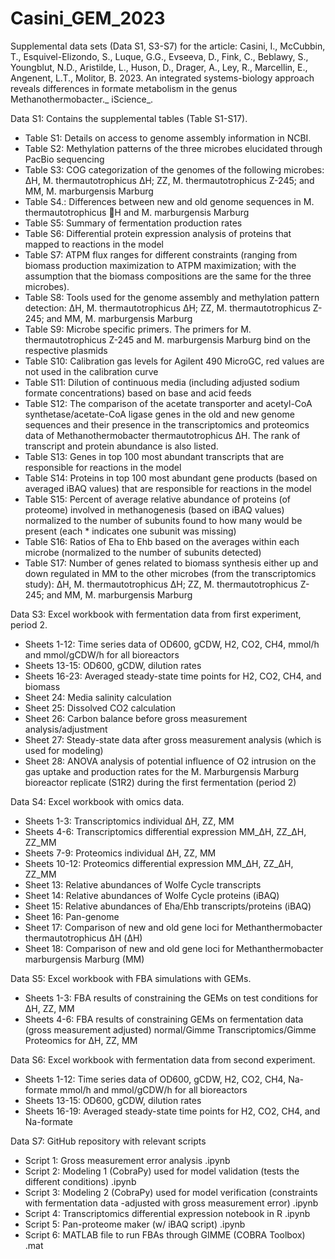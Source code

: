 # Casini_GEM_2023
Supplemental data sets (Data S1, S3-S7) for the article: Casini, I., McCubbin, T., Esquivel-Elizondo, S., Luque, G.G., Evseeva, D., Fink, C., Beblawy, S., Youngblut, N.D., Aristilde, L., Huson, D., Drager, A., Ley, R., Marcellin, E., Angenent, L.T., Molitor, B. 2023. An integrated systems-biology approach reveals differences in formate metabolism in the genus Methanothermobacter._ iScience_.

Data S1: Contains the supplemental tables (Table S1-S17).
- Table S1: Details on access to genome assembly information in NCBI.
- Table S2: Methylation patterns of the three microbes elucidated through PacBio sequencing
- Table S3: COG categorization of the genomes of the following microbes: ΔH, M. thermautotrophicus ΔH; ZZ, M. thermautotrophicus Z-245; and MM, M. marburgensis Marburg
- Table S4.: Differences between new and old genome sequences in M. thermautotrophicus H and M. marburgensis Marburg
- Table S5: Summary of fermentation production rates
- Table S6: Differential protein expression analysis of proteins that mapped to reactions in the model
- Table S7: ATPM flux ranges for different constraints (ranging from biomass production maximization to ATPM maximization; with the assumption that the biomass compositions are the same for the three microbes).
- Table S8: Tools used for the genome assembly and methylation pattern detection: ΔH, M. thermautotrophicus ΔH; ZZ, M. thermautotrophicus Z-245; and MM, M. marburgensis Marburg
- Table S9: Microbe specific primers. The primers for M. thermautotrophicus Z-245 and M. marburgensis Marburg bind on the respective plasmids
- Table S10: Calibration gas levels for Agilent 490 MicroGC, red values are not used in the calibration curve
- Table S11: Dilution of continuous media (including adjusted sodium formate concentrations) based on base and acid feeds
- Table S12: The comparison of the acetate transporter and acetyl-CoA synthetase/acetate-CoA ligase genes in the old and new genome sequences and their presence in the transcriptomics and proteomics data of Methanothermobacter thermautotrophicus ΔH. The rank of transcript and protein abundance is also listed.
- Table S13: Genes in top 100 most abundant transcripts that are responsible for reactions in the model
- Table S14: Proteins in top 100 most abundant gene products (based on averaged iBAQ values) that are responsible for reactions in the model
- Table S15: Percent of average relative abundance of proteins (of proteome) involved in methanogenesis (based on iBAQ values) normalized to the number of subunits found to how many would be present (each * indicates one subunit was missing)
- Table S16: Ratios of Eha to Ehb based on the averages within each microbe (normalized to the number of subunits detected)
- Table S17: Number of genes related to biomass synthesis either up and down regulated in MM to the other microbes (from the transcriptomics study): ΔH, M. thermautotrophicus ΔH; ZZ, M. thermautotrophicus Z-245; and MM, M. marburgensis Marburg

Data S3: Excel workbook with fermentation data from first experiment, period 2.

- Sheets 1-12: Time series data of OD600, gCDW, H2, CO2, CH4, mmol/h and mmol/gCDW/h for all bioreactors
- Sheets 13-15: OD600, gCDW, dilution rates
- Sheets 16-23: Averaged steady-state time points for H2, CO2, CH4, and biomass
- Sheet 24: Media salinity calculation
- Sheet 25: Dissolved CO2 calculation
- Sheet 26: Carbon balance before gross measurement analysis/adjustment
- Sheet 27: Steady-state data after gross measurement analysis (which is used for modeling)
- Sheet 28: ANOVA analysis of potential influence of O2 intrusion on the gas uptake and production rates for the M. Marburgensis Marburg bioreactor replicate (S1R2) during the first fermentation (period 2)

Data S4: Excel workbook with omics data.

- Sheets 1-3: Transcriptomics individual ΔH, ZZ, MM
- Sheets 4-6: Transcriptomics differential expression MM_ΔH, ZZ_ΔH, ZZ_MM
- Sheets 7-9: Proteomics individual ΔH, ZZ, MM
- Sheets 10-12: Proteomics differential expression MM_ΔH, ZZ_ΔH, ZZ_MM
- Sheet 13: Relative abundances of Wolfe Cycle transcripts
- Sheet 14: Relative abundances of Wolfe Cycle proteins (iBAQ)
- Sheet 15: Relative abundances of Eha/Ehb transcripts/proteins (iBAQ)
- Sheet 16: Pan-genome
- Sheet 17: Comparison of new and old gene loci for Methanthermobacter thermautotrophicus ΔH (ΔH)
- Sheet 18: Comparison of new and old gene loci for Methanthermobacter marburgensis Marburg (MM)

Data S5: Excel workbook with FBA simulations with GEMs.

- Sheets 1-3: FBA results of constraining the GEMs on test conditions for ΔH, ZZ, MM
- Sheets 4-6: FBA results of constraining GEMs on fermentation data (gross measurement adjusted) normal/Gimme Transcriptomics/Gimme Proteomics for ΔH, ZZ, MM

Data S6: Excel workbook with fermentation data from second experiment.

- Sheets 1-12: Time series data of OD600, gCDW, H2, CO2, CH4, Na-formate mmol/h and mmol/gCDW/h for all bioreactors
- Sheets 13-15: OD600, gCDW, dilution rates
- Sheets 16-19: Averaged steady-state time points for H2, CO2, CH4, and Na-formate

Data S7: GitHub repository with relevant scripts
- Script 1: Gross measurement error analysis .ipynb
-	Script 2: Modeling 1 (CobraPy) used for model validation (tests the different conditions) .ipynb
-	Script 3: Modeling 2 (CobraPy) used for model verification (constraints with fermentation data -adjusted with gross measurement error) .ipynb
-	Script 4: Transcriptomics differential expression notebook in R .ipynb
-	Script 5: Pan-proteome maker (w/ iBAQ script) .ipynb
-	Script 6: MATLAB file to run FBAs through GIMME (COBRA Toolbox) .mat
